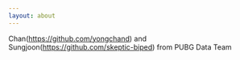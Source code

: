 ```yaml
---
layout: about
---
```


Chan(https://github.com/yongchand) and Sungjoon(https://github.com/skeptic-biped) from PUBG Data Team

<!-- ### What's New

- One paper got accepted in xxx 2019.
- I'm going to join xxx as a xxx 2019 Fall. -->
